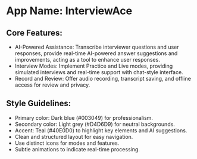 # **App Name**: InterviewAce

## Core Features:

- AI-Powered Assistance: Transcribe interviewer questions and user responses, provide real-time AI-powered answer suggestions and improvements, acting as a tool to enhance user responses.
- Interview Modes: Implement Practice and Live modes, providing simulated interviews and real-time support with chat-style interface.
- Record and Review: Offer audio recording, transcript saving, and offline access for review and privacy.

## Style Guidelines:

- Primary color: Dark blue (#003049) for professionalism.
- Secondary color: Light grey (#D4D6D9) for neutral backgrounds.
- Accent: Teal (#40E0D0) to highlight key elements and AI suggestions.
- Clean and structured layout for easy navigation.
- Use distinct icons for modes and features.
- Subtle animations to indicate real-time processing.